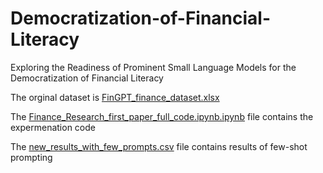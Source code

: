 # Democratization-of-Financial-Literacy
Exploring the Readiness of Prominent Small Language Models for the Democratization of Financial Literacy

The orginal dataset is  [FinGPT_finance_dataset.xlsx](FinGPT_finance_dataset.xlsx)

The [Finance_Research_first_paper_full_code.ipynb.ipynb](Finance_Research_first_paper_full_code.ipynb) file contains the expermenation code

The [new_results_with_few_prompts.csv](new_results_with_few_prompts.csv) file contains results of few-shot prompting
 